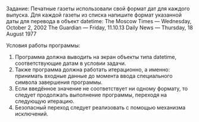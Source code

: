 Задание:
  Печатные газеты использовали свой формат дат для каждого выпуска. Для каждой газеты из списка напишите формат указанной даты для перевода в объект datetime:
  The Moscow Times — Wednesday, October 2, 2002
  The Guardian — Friday, 11.10.13
  Daily News — Thursday, 18 August 1977

Условия работы программы: 
  1) Программа должна выводить на экран объекты типа datetime, соответствующие датам в условии задачи.
  2) Также программа должна работать итерационно, а именно: принимать входные данные до момента ввода специального символа завершения программы.
  3) Если введённое значение не соответствует ни одному формату, то следует продолжать выполнение программы, переходя на следующую итерацию.
  4) Безопасный переход следует реализовать с помощью механизма исключений.
